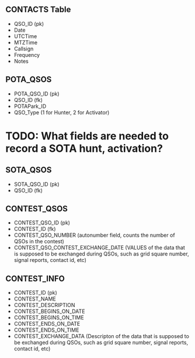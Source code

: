 ## CONTACTS Table
- QSO_ID (pk)
- Date
- UTCTime
- MTZTime
- Callsign
- Frequency
- Notes


## POTA_QSOS
- POTA_QSO_ID (pk)
- QSO_ID (fk)
- POTAPark_ID
- QSO_Type (1 for Hunter, 2 for Activator)


# TODO: What fields are needed to record a SOTA hunt, activation?
## SOTA_QSOS
- SOTA_QSO_ID (pk)
- QSO_ID (fk)


## CONTEST_QSOS
- CONTEST_QSO_ID (pk)
- CONTEST_ID (fk)
- CONTEST_QSO_NUMBER (autonumber field, counts the number of QSOs in the contest)
- CONTEST_QSO_CONTEST_EXCHANGE_DATE (VALUES of the data that is supposed to be exchanged during QSOs, such as grid square number, signal reports, contact id, etc)

  
## CONTEST_INFO
- CONTEST_ID (pk)
- CONTEST_NAME
- CONTEST_DESCRIPTION
- CONTEST_BEGINS_ON_DATE
- CONTEST_BEGINS_ON_TIME
- CONTEST_ENDS_ON_DATE
- CONTEST_ENDS_ON_TIME
- CONTEST_EXCHANGE_DATA (Descripton of the data that is supposed to be exchanged during QSOs, such as grid square number, signal reports, contact id, etc)
